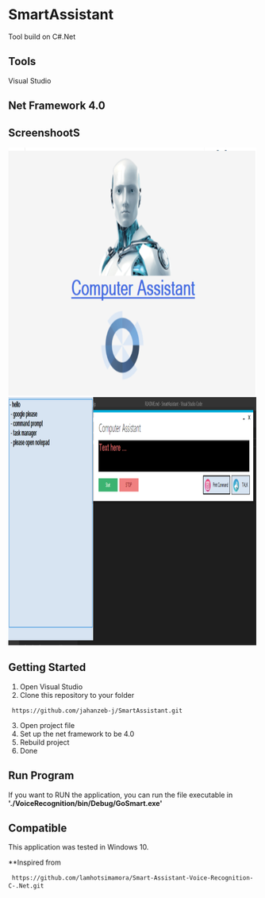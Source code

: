 # SmartAssistant
Tool build on C#.Net
 
## Tools
Visual Studio

## Net Framework 4.0

## ScreenshootS
<img src="https://raw.githubusercontent.com/jahanzeb-j/SmartAssistant/master/smartAssistantScreen1.PNG" width="500" height="500">

<img src="https://raw.githubusercontent.com/jahanzeb-j/SmartAssistant/master/smartAssistantScreen2.PNG" width="500" height="500">

## Getting Started
1. Open Visual Studio
2. Clone this repository to your folder
```
 https://github.com/jahanzeb-j/SmartAssistant.git
```
3. Open project file
4. Set up the net framework to be 4.0
5. Rebuild project
5. Done

## Run Program
If you want to RUN the application, you can run the file executable in <strong>'./VoiceRecognition/bin/Debug/GoSmart.exe'</strong>



## Compatible 
This application was tested in Windows 10.



**Inspired from
```
 https://github.com/lamhotsimamora/Smart-Assistant-Voice-Recognition-C-.Net.git
```
